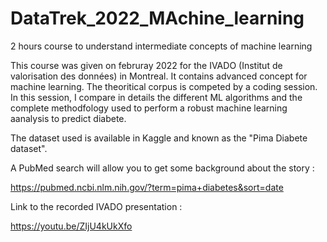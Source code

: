 # DataTrek_2022_MAchine_learning

2 hours course to understand intermediate concepts of machine learning

This course was given on februray 2022 for the IVADO (Institut de valorisation des données) in Montreal. It contains advanced concept for machine learning.
The theoritical corpus is competed by a coding session. In this session, I compare in details the different ML algorithms and the complete methodfology used to perform a robust machine learning aanalysis to predict diabete. 

The dataset used is available in Kaggle and known as the "Pima Diabete dataset".

A PubMed search will allow you to get some background about the story : 

  https://pubmed.ncbi.nlm.nih.gov/?term=pima+diabetes&sort=date

Link to the recorded IVADO presentation :

  https://youtu.be/ZIjU4kUkXfo

